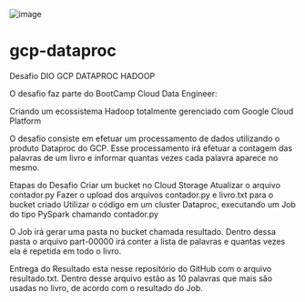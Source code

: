 ![image](https://user-images.githubusercontent.com/68438464/139738297-80b506c3-1553-4ba5-8d75-c6e63f1b3729.png)

# gcp-dataproc
Desafio DIO GCP DATAPROC HADOOP

O desafio faz parte do BootCamp Cloud Data Engineer:

Criando um ecossistema Hadoop totalmente gerenciado com Google Cloud Platform

O desafio consiste em efetuar um processamento de dados utilizando o produto Dataproc do GCP. 
Esse processamento irá efetuar a contagem das palavras de um livro e informar quantas vezes cada palavra aparece no mesmo.

Etapas do Desafio
Criar um bucket no Cloud Storage
Atualizar o arquivo contador.py 
Fazer o upload dos arquivos contador.py e livro.txt para o bucket criado
Utilizar o código em um cluster Dataproc, executando um Job do tipo PySpark chamando contador.py

O Job irá gerar uma pasta no bucket chamada resultado. Dentro dessa pasta o arquivo part-00000 irá conter a lista de palavras e quantas vezes ela é repetida em todo o livro.

Entrega do Resultado esta nesse repositório do GitHub com o arquivo resultado.txt.
Dentro desse arquivo estão as 10 palavras que mais são usadas no livro, de acordo com o resultado do Job.
